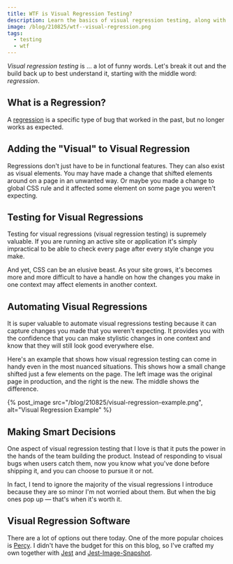 ```yaml
---
title: WTF is Visual Regression Testing?
description: Learn the basics of visual regression testing, along with resources for implementing the practice in your projects.
image: /blog/210825/wtf--visual-regression.png
tags:
  - testing
  - wtf
---
```


_Visual regression testing_ is ... a lot of funny words. Let's break it out and the build back up to best understand it, starting with the middle word: _regression_.

## What is a Regression?

A [regression](/blog/wtf-is-regression/) is a specific type of bug that worked in the past, but no longer works as expected.

## Adding the "Visual" to Visual Regression

Regressions don't just have to be in functional features. They can also exist as visual elements. You may have made a change that shifted elements around on a page in an unwanted way. Or maybe you made a change to global CSS rule and it affected some element on some page you weren't expecting.

## Testing for Visual Regressions

Testing for visual regressions (visual regression testing) is supremely valuable. If you are running an active site or application it's simply impractical to be able to check every page after every style change you make.

And yet, CSS can be an elusive beast. As your site grows, it's becomes more and more difficult to have a handle on how the changes you make in one context may affect elements in another context.

## Automating Visual Regressions

It is super valuable to automate visual regressions testing because it can capture changes you made that you weren't expecting. It provides you with the confidence that you can make stylistic changes in one context and know that they will still look good everywhere else.

Here's an example that shows how visual regression testing can come in handy even in the most nuanced situations. This shows how a small change shifted just a few elements on the page. The left image was the original page in production, and the right is the new. The middle shows the difference.

{% post_image
    src="/blog/210825/visual-regression-example.png",
    alt="Visual Regression Example" %}

## Making Smart Decisions

One aspect of visual regression testing that I love is that it puts the power in the hands of the team building the product. Instead of responding to visual bugs when users catch them, now you know what you've done before shipping it, and you can choose to pursue it or not.

In fact, I tend to ignore the majority of the visual regressions I introduce because they are so minor I'm not worried about them. But when the big ones pop up — that's when it's worth it.

## Visual Regression Software

There are a lot of options out there today. One of the more popular choices is [Percy](https://www.browserstack.com/percy). I didn't have the budget for this on this blog, so I've crafted my own together with [Jest](/blog/wtf-is-jest/) and [Jest-Image-Snapshot](https://github.com/americanexpress/jest-image-snapshot).
